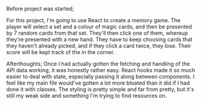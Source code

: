 Before project was started;

For this project, I'm going to use React to create a memory game. The player will select a set and a colour of magic cards, and then be presented by 7 random cards from that set. They'll then click one of them, whereup they're presented with a new hand. They have to keep choosing cards that they haven't already picked, and if they click a card twice, they lose. Their score will be kept track of the in the corner.

Afterthoughts;
Once I had actually gotten the fetching and handling of the API data working, it was honestly rather easy. React hooks made it so much easier to deal with state, especially passing it along between components. I feel like my main file would've gotten a lot more bloated than it did if I had done it with classes. The styling is pretty simple and far from pretty, but it's still my weak side and something I'm trying to find resources on.
